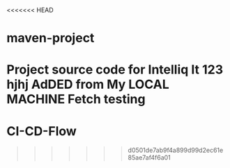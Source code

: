 <<<<<<< HEAD
# maven-project
Project source code for Intelliq It 123 hjhj
AdDED from My LOCAL MACHINE
Fetch testing
=======
# CI-CD-Flow
>>>>>>> d0501de7ab9f4a899d99d2ec61e85ae7af4f6a01
